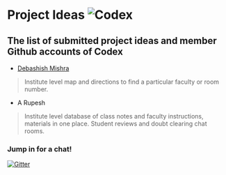 # Project Ideas ![Codex](https://img.shields.io/badge/codex-2.0-blue.svg)
## The list of submitted project ideas and member Github accounts of Codex


* [Debashish Mishra](https://github.com/Zanark)

>Institute level map and directions to find a particular faculty or room number. 

* A Rupesh

>Institute level database of class notes and faculty instructions, materials in one place. Student reviews and doubt clearing chat rooms.

### Jump in for a chat!

[![Gitter](https://img.shields.io/gitter/room/codexiter/Lobby.svg)](https://gitter.im/codexiter/Lobby?utm_source=badge&utm_medium=badge&utm_campaign=pr-badge&utm_content=badge)
